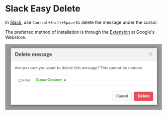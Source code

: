 # Slack Easy Delete

In [Slack](https://slack.com/), use `Control+Shift+Space` to delete the message under
the cursor.

The preferred method of installation is through the [Extension](https://chrome.google.com/webstore/detail/aofnbjmngnhhacenlhfdodidiebiicob/) at Google's Webstore.

![screnshot](screenshot.png)


